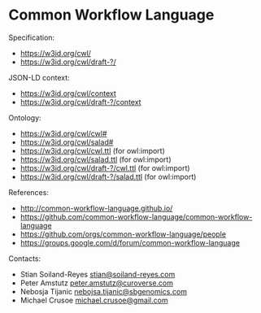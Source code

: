 Common Workflow Language
========================

Specification:
* https://w3id.org/cwl/
* https://w3id.org/cwl/draft-?/

JSON-LD context:
* https://w3id.org/cwl/context
* https://w3id.org/cwl/draft-?/context

Ontology:
* https://w3id.org/cwl/cwl#
* https://w3id.org/cwl/salad#
* https://w3id.org/cwl/cwl.ttl (for owl:import)
* https://w3id.org/cwl/salad.ttl (for owl:import)
* https://w3id.org/cwl/draft-?/cwl.ttl (for owl:import)
* https://w3id.org/cwl/draft-?/salad.ttl (for owl:import)

References:
* http://common-workflow-language.github.io/
* https://github.com/common-workflow-language/common-workflow-language
* https://github.com/orgs/common-workflow-language/people
* https://groups.google.com/d/forum/common-workflow-language

Contacts:
* Stian Soiland-Reyes <stian@soiland-reyes.com>
* Peter Amstutz <peter.amstutz@curoverse.com>
* Nebosja Tijanic <nebojsa.tijanic@sbgenomics.com>
* Michael Crusoe <michael.crusoe@gmail.com>
